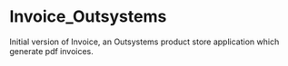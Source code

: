 # Invoice_Outsystems
Initial version of Invoice, an Outsystems product store application which generate pdf invoices.
